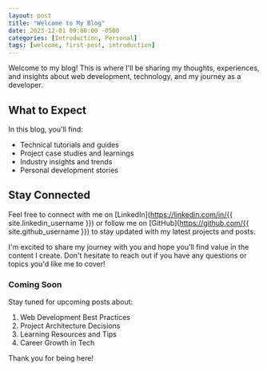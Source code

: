 ```yaml
---
layout: post
title: "Welcome to My Blog"
date: 2023-12-01 09:00:00 -0500
categories: [Introduction, Personal]
tags: [welcome, first-post, introduction]
---
```


Welcome to my blog! This is where I'll be sharing my thoughts, experiences, and insights about web development, technology, and my journey as a developer.

## What to Expect

In this blog, you'll find:
- Technical tutorials and guides
- Project case studies and learnings
- Industry insights and trends
- Personal development stories

## Stay Connected

Feel free to connect with me on [LinkedIn](https://linkedin.com/in/{{ site.linkedin_username }}) or follow me on [GitHub](https://github.com/{{ site.github_username }}) to stay updated with my latest projects and posts.

I'm excited to share my journey with you and hope you'll find value in the content I create. Don't hesitate to reach out if you have any questions or topics you'd like me to cover!

### Coming Soon

Stay tuned for upcoming posts about:
1. Web Development Best Practices
2. Project Architecture Decisions
3. Learning Resources and Tips
4. Career Growth in Tech

Thank you for being here!